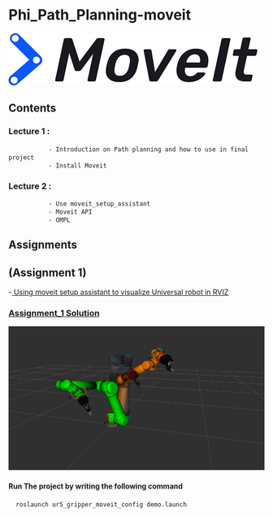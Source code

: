 # Phi_Path_Planning-moveit

![image](https://github.com/Alie20/Phi_Path_Planning-moveit/blob/main/Images/Background.png)

## Contents

### Lecture 1 : 
               - Introduction on Path planning and how to use in final project 
               - Install Moveit
              
### Lecture 2 : 
               - Use moveit_setup_assistant 
               - Moveit API
               - OMPL 

## Assignments 

## (Assignment 1) 
 -[ Using moveit setup assistant to visualize Universal robot in RVIZ](https://github.com/Alie20/Phi_Path_Planning-moveit/tree/main/Assignment1)
### [Assignment_1 Solution](https://github.com/Alie20/Phi_Path_Planning-moveit/tree/main/Assignment1/Solution/ur5_gripper_moveit_config)
![image](https://github.com/Alie20/Phi_Path_Planning-moveit/blob/main/Images/Image1.png)

#### Run The project by writing the following command 
```
  roslaunch ur5_gripper_moveit_config demo.launch 
```





              
               
   
                
               

